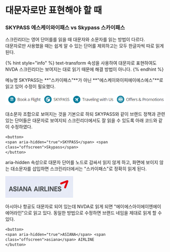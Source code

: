 # 대문자로만 표현해야 할 때

### **SKYPASS 에스케이와이패스** vs **Skypass 스카이패스**

스크린리더는 영어 단어를를 읽을 때 대문자와 소문자를 읽는 방법이 다르다.   
대문자로만 사용했을 때는 쉽게 알 수 있는 단어를 제외하고는 모두 한글자씩 따로 읽게 된다.

{% hint style="info" %}
text-transform 속성을 사용하여 대문자로 표현하여도 NVDA 스크린리더는 보여지는 대로 읽기 때문에 해결 방법이 아니다.
{% endhint %}

메뉴명 SKYPASS는 **"스카이패스"**가 아닌 **"에스케이와이피에이에스에스"**로 읽고 있어 수정이 필요했다.

![](../../.gitbook/assets/558.png)

대소문자 조합으로 보여지는 것을 기본으로 하되 SKYPASS와 같이 브랜드 정책과 관련있는 단어들은 대문자로 보여지되 스크린리더에서도 잘 읽을 수 있도록 아래 코드와 같이 수정하였다.

```markup
<button>
<span aria-hidden="true">SKYPASS</span> <span class="offscreen">Skypass</span>
</button>
```

aria-hidden 속성으로 대문자 단어를 노드로 감싸서 읽지 않게 하고, 화면에 보이지 않는 대소문자를 삽입하면 스크린리더에서는 "스카이패스"로 정확히 읽게 된다.

![](../../.gitbook/assets/560.png)

아시아나 항공도 대문자로 되어 있는데 NVDA로 읽게 되면 "에이에스아이에이엔에이 에어라인"으로 읽고 있다. 동일한 방법으로 수정하면 브랜드 네임을 제대로 읽게 할 수 있다.

```markup
<button>
<span aria-hidden="true">ASIANA</span> <span class="offscreen">asiana</span> AIRLINE
</button>
```



